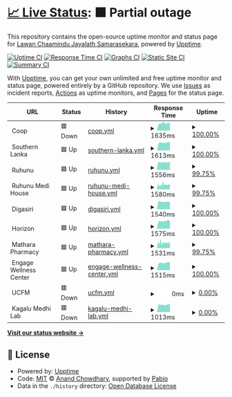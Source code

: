 # [📈 Live Status](https://DARKDRAGON-LK.github.io/ServerMonitor): <!--live status--> **🟧 Partial outage**

This repository contains the open-source uptime monitor and status page for [Lawan Chaamindu Jayalath Samarasekara](lawanchaamindu.live), powered by [Upptime](https://github.com/upptime/upptime).

[![Uptime CI](https://github.com/DARKDRAGON-LK/ServerMonitor/workflows/Uptime%20CI/badge.svg)](https://github.com/DARKDRAGON-LK/ServerMonitor/actions?query=workflow%3A%22Uptime+CI%22)
[![Response Time CI](https://github.com/DARKDRAGON-LK/ServerMonitor/workflows/Response%20Time%20CI/badge.svg)](https://github.com/DARKDRAGON-LK/ServerMonitor/actions?query=workflow%3A%22Response+Time+CI%22)
[![Graphs CI](https://github.com/DARKDRAGON-LK/ServerMonitor/workflows/Graphs%20CI/badge.svg)](https://github.com/DARKDRAGON-LK/ServerMonitor/actions?query=workflow%3A%22Graphs+CI%22)
[![Static Site CI](https://github.com/DARKDRAGON-LK/ServerMonitor/workflows/Static%20Site%20CI/badge.svg)](https://github.com/DARKDRAGON-LK/ServerMonitor/actions?query=workflow%3A%22Static+Site+CI%22)
[![Summary CI](https://github.com/DARKDRAGON-LK/ServerMonitor/workflows/Summary%20CI/badge.svg)](https://github.com/DARKDRAGON-LK/ServerMonitor/actions?query=workflow%3A%22Summary+CI%22)

With [Upptime](https://upptime.js.org), you can get your own unlimited and free uptime monitor and status page, powered entirely by a GitHub repository. We use [Issues](https://github.com/DARKDRAGON-LK/ServerMonitor/issues) as incident reports, [Actions](https://github.com/DARKDRAGON-LK/ServerMonitor/actions) as uptime monitors, and [Pages](https://DARKDRAGON-LK.github.io/ServerMonitor) for the status page.

<!--start: status pages-->
<!-- This summary is generated by Upptime (https://github.com/upptime/upptime) -->
<!-- Do not edit this manually, your changes will be overwritten -->
<!-- prettier-ignore -->
| URL | Status | History | Response Time | Uptime |
| --- | ------ | ------- | ------------- | ------ |
| <img alt="" src="https://icons.duckduckgo.com/ip3/null.ico" height="13"> Coop | 🟥 Down | [coop.yml](https://github.com/DARKDRAGON-LK/ServerMonitor/commits/HEAD/history/coop.yml) | <details><summary><img alt="Response time graph" src="./graphs/coop/response-time-week.png" height="20"> 1635ms</summary><br><a href="https://DARKDRAGON-LK.github.io/ServerMonitor/history/coop"><img alt="Response time 1484" src="https://img.shields.io/endpoint?url=https%3A%2F%2Fraw.githubusercontent.com%2FDARKDRAGON-LK%2FServerMonitor%2FHEAD%2Fapi%2Fcoop%2Fresponse-time.json"></a><br><a href="https://DARKDRAGON-LK.github.io/ServerMonitor/history/coop"><img alt="24-hour response time 1476" src="https://img.shields.io/endpoint?url=https%3A%2F%2Fraw.githubusercontent.com%2FDARKDRAGON-LK%2FServerMonitor%2FHEAD%2Fapi%2Fcoop%2Fresponse-time-day.json"></a><br><a href="https://DARKDRAGON-LK.github.io/ServerMonitor/history/coop"><img alt="7-day response time 1635" src="https://img.shields.io/endpoint?url=https%3A%2F%2Fraw.githubusercontent.com%2FDARKDRAGON-LK%2FServerMonitor%2FHEAD%2Fapi%2Fcoop%2Fresponse-time-week.json"></a><br><a href="https://DARKDRAGON-LK.github.io/ServerMonitor/history/coop"><img alt="30-day response time 1597" src="https://img.shields.io/endpoint?url=https%3A%2F%2Fraw.githubusercontent.com%2FDARKDRAGON-LK%2FServerMonitor%2FHEAD%2Fapi%2Fcoop%2Fresponse-time-month.json"></a><br><a href="https://DARKDRAGON-LK.github.io/ServerMonitor/history/coop"><img alt="1-year response time 1484" src="https://img.shields.io/endpoint?url=https%3A%2F%2Fraw.githubusercontent.com%2FDARKDRAGON-LK%2FServerMonitor%2FHEAD%2Fapi%2Fcoop%2Fresponse-time-year.json"></a></details> | <details><summary><a href="https://DARKDRAGON-LK.github.io/ServerMonitor/history/coop">100.00%</a></summary><a href="https://DARKDRAGON-LK.github.io/ServerMonitor/history/coop"><img alt="All-time uptime 99.84%" src="https://img.shields.io/endpoint?url=https%3A%2F%2Fraw.githubusercontent.com%2FDARKDRAGON-LK%2FServerMonitor%2FHEAD%2Fapi%2Fcoop%2Fuptime.json"></a><br><a href="https://DARKDRAGON-LK.github.io/ServerMonitor/history/coop"><img alt="24-hour uptime 99.97%" src="https://img.shields.io/endpoint?url=https%3A%2F%2Fraw.githubusercontent.com%2FDARKDRAGON-LK%2FServerMonitor%2FHEAD%2Fapi%2Fcoop%2Fuptime-day.json"></a><br><a href="https://DARKDRAGON-LK.github.io/ServerMonitor/history/coop"><img alt="7-day uptime 100.00%" src="https://img.shields.io/endpoint?url=https%3A%2F%2Fraw.githubusercontent.com%2FDARKDRAGON-LK%2FServerMonitor%2FHEAD%2Fapi%2Fcoop%2Fuptime-week.json"></a><br><a href="https://DARKDRAGON-LK.github.io/ServerMonitor/history/coop"><img alt="30-day uptime 99.70%" src="https://img.shields.io/endpoint?url=https%3A%2F%2Fraw.githubusercontent.com%2FDARKDRAGON-LK%2FServerMonitor%2FHEAD%2Fapi%2Fcoop%2Fuptime-month.json"></a><br><a href="https://DARKDRAGON-LK.github.io/ServerMonitor/history/coop"><img alt="1-year uptime 99.84%" src="https://img.shields.io/endpoint?url=https%3A%2F%2Fraw.githubusercontent.com%2FDARKDRAGON-LK%2FServerMonitor%2FHEAD%2Fapi%2Fcoop%2Fuptime-year.json"></a></details>
| <img alt="" src="https://icons.duckduckgo.com/ip3/null.ico" height="13"> Southern Lanka | 🟩 Up | [southern-lanka.yml](https://github.com/DARKDRAGON-LK/ServerMonitor/commits/HEAD/history/southern-lanka.yml) | <details><summary><img alt="Response time graph" src="./graphs/southern-lanka/response-time-week.png" height="20"> 1613ms</summary><br><a href="https://DARKDRAGON-LK.github.io/ServerMonitor/history/southern-lanka"><img alt="Response time 1534" src="https://img.shields.io/endpoint?url=https%3A%2F%2Fraw.githubusercontent.com%2FDARKDRAGON-LK%2FServerMonitor%2FHEAD%2Fapi%2Fsouthern-lanka%2Fresponse-time.json"></a><br><a href="https://DARKDRAGON-LK.github.io/ServerMonitor/history/southern-lanka"><img alt="24-hour response time 1683" src="https://img.shields.io/endpoint?url=https%3A%2F%2Fraw.githubusercontent.com%2FDARKDRAGON-LK%2FServerMonitor%2FHEAD%2Fapi%2Fsouthern-lanka%2Fresponse-time-day.json"></a><br><a href="https://DARKDRAGON-LK.github.io/ServerMonitor/history/southern-lanka"><img alt="7-day response time 1613" src="https://img.shields.io/endpoint?url=https%3A%2F%2Fraw.githubusercontent.com%2FDARKDRAGON-LK%2FServerMonitor%2FHEAD%2Fapi%2Fsouthern-lanka%2Fresponse-time-week.json"></a><br><a href="https://DARKDRAGON-LK.github.io/ServerMonitor/history/southern-lanka"><img alt="30-day response time 1556" src="https://img.shields.io/endpoint?url=https%3A%2F%2Fraw.githubusercontent.com%2FDARKDRAGON-LK%2FServerMonitor%2FHEAD%2Fapi%2Fsouthern-lanka%2Fresponse-time-month.json"></a><br><a href="https://DARKDRAGON-LK.github.io/ServerMonitor/history/southern-lanka"><img alt="1-year response time 1534" src="https://img.shields.io/endpoint?url=https%3A%2F%2Fraw.githubusercontent.com%2FDARKDRAGON-LK%2FServerMonitor%2FHEAD%2Fapi%2Fsouthern-lanka%2Fresponse-time-year.json"></a></details> | <details><summary><a href="https://DARKDRAGON-LK.github.io/ServerMonitor/history/southern-lanka">100.00%</a></summary><a href="https://DARKDRAGON-LK.github.io/ServerMonitor/history/southern-lanka"><img alt="All-time uptime 99.80%" src="https://img.shields.io/endpoint?url=https%3A%2F%2Fraw.githubusercontent.com%2FDARKDRAGON-LK%2FServerMonitor%2FHEAD%2Fapi%2Fsouthern-lanka%2Fuptime.json"></a><br><a href="https://DARKDRAGON-LK.github.io/ServerMonitor/history/southern-lanka"><img alt="24-hour uptime 100.00%" src="https://img.shields.io/endpoint?url=https%3A%2F%2Fraw.githubusercontent.com%2FDARKDRAGON-LK%2FServerMonitor%2FHEAD%2Fapi%2Fsouthern-lanka%2Fuptime-day.json"></a><br><a href="https://DARKDRAGON-LK.github.io/ServerMonitor/history/southern-lanka"><img alt="7-day uptime 100.00%" src="https://img.shields.io/endpoint?url=https%3A%2F%2Fraw.githubusercontent.com%2FDARKDRAGON-LK%2FServerMonitor%2FHEAD%2Fapi%2Fsouthern-lanka%2Fuptime-week.json"></a><br><a href="https://DARKDRAGON-LK.github.io/ServerMonitor/history/southern-lanka"><img alt="30-day uptime 99.87%" src="https://img.shields.io/endpoint?url=https%3A%2F%2Fraw.githubusercontent.com%2FDARKDRAGON-LK%2FServerMonitor%2FHEAD%2Fapi%2Fsouthern-lanka%2Fuptime-month.json"></a><br><a href="https://DARKDRAGON-LK.github.io/ServerMonitor/history/southern-lanka"><img alt="1-year uptime 99.80%" src="https://img.shields.io/endpoint?url=https%3A%2F%2Fraw.githubusercontent.com%2FDARKDRAGON-LK%2FServerMonitor%2FHEAD%2Fapi%2Fsouthern-lanka%2Fuptime-year.json"></a></details>
| <img alt="" src="https://icons.duckduckgo.com/ip3/null.ico" height="13"> Ruhunu | 🟩 Up | [ruhunu.yml](https://github.com/DARKDRAGON-LK/ServerMonitor/commits/HEAD/history/ruhunu.yml) | <details><summary><img alt="Response time graph" src="./graphs/ruhunu/response-time-week.png" height="20"> 1556ms</summary><br><a href="https://DARKDRAGON-LK.github.io/ServerMonitor/history/ruhunu"><img alt="Response time 1659" src="https://img.shields.io/endpoint?url=https%3A%2F%2Fraw.githubusercontent.com%2FDARKDRAGON-LK%2FServerMonitor%2FHEAD%2Fapi%2Fruhunu%2Fresponse-time.json"></a><br><a href="https://DARKDRAGON-LK.github.io/ServerMonitor/history/ruhunu"><img alt="24-hour response time 1604" src="https://img.shields.io/endpoint?url=https%3A%2F%2Fraw.githubusercontent.com%2FDARKDRAGON-LK%2FServerMonitor%2FHEAD%2Fapi%2Fruhunu%2Fresponse-time-day.json"></a><br><a href="https://DARKDRAGON-LK.github.io/ServerMonitor/history/ruhunu"><img alt="7-day response time 1556" src="https://img.shields.io/endpoint?url=https%3A%2F%2Fraw.githubusercontent.com%2FDARKDRAGON-LK%2FServerMonitor%2FHEAD%2Fapi%2Fruhunu%2Fresponse-time-week.json"></a><br><a href="https://DARKDRAGON-LK.github.io/ServerMonitor/history/ruhunu"><img alt="30-day response time 1702" src="https://img.shields.io/endpoint?url=https%3A%2F%2Fraw.githubusercontent.com%2FDARKDRAGON-LK%2FServerMonitor%2FHEAD%2Fapi%2Fruhunu%2Fresponse-time-month.json"></a><br><a href="https://DARKDRAGON-LK.github.io/ServerMonitor/history/ruhunu"><img alt="1-year response time 1659" src="https://img.shields.io/endpoint?url=https%3A%2F%2Fraw.githubusercontent.com%2FDARKDRAGON-LK%2FServerMonitor%2FHEAD%2Fapi%2Fruhunu%2Fresponse-time-year.json"></a></details> | <details><summary><a href="https://DARKDRAGON-LK.github.io/ServerMonitor/history/ruhunu">99.75%</a></summary><a href="https://DARKDRAGON-LK.github.io/ServerMonitor/history/ruhunu"><img alt="All-time uptime 99.88%" src="https://img.shields.io/endpoint?url=https%3A%2F%2Fraw.githubusercontent.com%2FDARKDRAGON-LK%2FServerMonitor%2FHEAD%2Fapi%2Fruhunu%2Fuptime.json"></a><br><a href="https://DARKDRAGON-LK.github.io/ServerMonitor/history/ruhunu"><img alt="24-hour uptime 100.00%" src="https://img.shields.io/endpoint?url=https%3A%2F%2Fraw.githubusercontent.com%2FDARKDRAGON-LK%2FServerMonitor%2FHEAD%2Fapi%2Fruhunu%2Fuptime-day.json"></a><br><a href="https://DARKDRAGON-LK.github.io/ServerMonitor/history/ruhunu"><img alt="7-day uptime 99.75%" src="https://img.shields.io/endpoint?url=https%3A%2F%2Fraw.githubusercontent.com%2FDARKDRAGON-LK%2FServerMonitor%2FHEAD%2Fapi%2Fruhunu%2Fuptime-week.json"></a><br><a href="https://DARKDRAGON-LK.github.io/ServerMonitor/history/ruhunu"><img alt="30-day uptime 99.79%" src="https://img.shields.io/endpoint?url=https%3A%2F%2Fraw.githubusercontent.com%2FDARKDRAGON-LK%2FServerMonitor%2FHEAD%2Fapi%2Fruhunu%2Fuptime-month.json"></a><br><a href="https://DARKDRAGON-LK.github.io/ServerMonitor/history/ruhunu"><img alt="1-year uptime 99.88%" src="https://img.shields.io/endpoint?url=https%3A%2F%2Fraw.githubusercontent.com%2FDARKDRAGON-LK%2FServerMonitor%2FHEAD%2Fapi%2Fruhunu%2Fuptime-year.json"></a></details>
| <img alt="" src="https://icons.duckduckgo.com/ip3/null.ico" height="13"> Ruhunu Medi House | 🟩 Up | [ruhunu-medi-house.yml](https://github.com/DARKDRAGON-LK/ServerMonitor/commits/HEAD/history/ruhunu-medi-house.yml) | <details><summary><img alt="Response time graph" src="./graphs/ruhunu-medi-house/response-time-week.png" height="20"> 1580ms</summary><br><a href="https://DARKDRAGON-LK.github.io/ServerMonitor/history/ruhunu-medi-house"><img alt="Response time 1546" src="https://img.shields.io/endpoint?url=https%3A%2F%2Fraw.githubusercontent.com%2FDARKDRAGON-LK%2FServerMonitor%2FHEAD%2Fapi%2Fruhunu-medi-house%2Fresponse-time.json"></a><br><a href="https://DARKDRAGON-LK.github.io/ServerMonitor/history/ruhunu-medi-house"><img alt="24-hour response time 1647" src="https://img.shields.io/endpoint?url=https%3A%2F%2Fraw.githubusercontent.com%2FDARKDRAGON-LK%2FServerMonitor%2FHEAD%2Fapi%2Fruhunu-medi-house%2Fresponse-time-day.json"></a><br><a href="https://DARKDRAGON-LK.github.io/ServerMonitor/history/ruhunu-medi-house"><img alt="7-day response time 1580" src="https://img.shields.io/endpoint?url=https%3A%2F%2Fraw.githubusercontent.com%2FDARKDRAGON-LK%2FServerMonitor%2FHEAD%2Fapi%2Fruhunu-medi-house%2Fresponse-time-week.json"></a><br><a href="https://DARKDRAGON-LK.github.io/ServerMonitor/history/ruhunu-medi-house"><img alt="30-day response time 1629" src="https://img.shields.io/endpoint?url=https%3A%2F%2Fraw.githubusercontent.com%2FDARKDRAGON-LK%2FServerMonitor%2FHEAD%2Fapi%2Fruhunu-medi-house%2Fresponse-time-month.json"></a><br><a href="https://DARKDRAGON-LK.github.io/ServerMonitor/history/ruhunu-medi-house"><img alt="1-year response time 1546" src="https://img.shields.io/endpoint?url=https%3A%2F%2Fraw.githubusercontent.com%2FDARKDRAGON-LK%2FServerMonitor%2FHEAD%2Fapi%2Fruhunu-medi-house%2Fresponse-time-year.json"></a></details> | <details><summary><a href="https://DARKDRAGON-LK.github.io/ServerMonitor/history/ruhunu-medi-house">99.75%</a></summary><a href="https://DARKDRAGON-LK.github.io/ServerMonitor/history/ruhunu-medi-house"><img alt="All-time uptime 99.90%" src="https://img.shields.io/endpoint?url=https%3A%2F%2Fraw.githubusercontent.com%2FDARKDRAGON-LK%2FServerMonitor%2FHEAD%2Fapi%2Fruhunu-medi-house%2Fuptime.json"></a><br><a href="https://DARKDRAGON-LK.github.io/ServerMonitor/history/ruhunu-medi-house"><img alt="24-hour uptime 100.00%" src="https://img.shields.io/endpoint?url=https%3A%2F%2Fraw.githubusercontent.com%2FDARKDRAGON-LK%2FServerMonitor%2FHEAD%2Fapi%2Fruhunu-medi-house%2Fuptime-day.json"></a><br><a href="https://DARKDRAGON-LK.github.io/ServerMonitor/history/ruhunu-medi-house"><img alt="7-day uptime 99.75%" src="https://img.shields.io/endpoint?url=https%3A%2F%2Fraw.githubusercontent.com%2FDARKDRAGON-LK%2FServerMonitor%2FHEAD%2Fapi%2Fruhunu-medi-house%2Fuptime-week.json"></a><br><a href="https://DARKDRAGON-LK.github.io/ServerMonitor/history/ruhunu-medi-house"><img alt="30-day uptime 99.85%" src="https://img.shields.io/endpoint?url=https%3A%2F%2Fraw.githubusercontent.com%2FDARKDRAGON-LK%2FServerMonitor%2FHEAD%2Fapi%2Fruhunu-medi-house%2Fuptime-month.json"></a><br><a href="https://DARKDRAGON-LK.github.io/ServerMonitor/history/ruhunu-medi-house"><img alt="1-year uptime 99.90%" src="https://img.shields.io/endpoint?url=https%3A%2F%2Fraw.githubusercontent.com%2FDARKDRAGON-LK%2FServerMonitor%2FHEAD%2Fapi%2Fruhunu-medi-house%2Fuptime-year.json"></a></details>
| <img alt="" src="https://icons.duckduckgo.com/ip3/null.ico" height="13"> Digasiri | 🟩 Up | [digasiri.yml](https://github.com/DARKDRAGON-LK/ServerMonitor/commits/HEAD/history/digasiri.yml) | <details><summary><img alt="Response time graph" src="./graphs/digasiri/response-time-week.png" height="20"> 1540ms</summary><br><a href="https://DARKDRAGON-LK.github.io/ServerMonitor/history/digasiri"><img alt="Response time 1535" src="https://img.shields.io/endpoint?url=https%3A%2F%2Fraw.githubusercontent.com%2FDARKDRAGON-LK%2FServerMonitor%2FHEAD%2Fapi%2Fdigasiri%2Fresponse-time.json"></a><br><a href="https://DARKDRAGON-LK.github.io/ServerMonitor/history/digasiri"><img alt="24-hour response time 1482" src="https://img.shields.io/endpoint?url=https%3A%2F%2Fraw.githubusercontent.com%2FDARKDRAGON-LK%2FServerMonitor%2FHEAD%2Fapi%2Fdigasiri%2Fresponse-time-day.json"></a><br><a href="https://DARKDRAGON-LK.github.io/ServerMonitor/history/digasiri"><img alt="7-day response time 1540" src="https://img.shields.io/endpoint?url=https%3A%2F%2Fraw.githubusercontent.com%2FDARKDRAGON-LK%2FServerMonitor%2FHEAD%2Fapi%2Fdigasiri%2Fresponse-time-week.json"></a><br><a href="https://DARKDRAGON-LK.github.io/ServerMonitor/history/digasiri"><img alt="30-day response time 1631" src="https://img.shields.io/endpoint?url=https%3A%2F%2Fraw.githubusercontent.com%2FDARKDRAGON-LK%2FServerMonitor%2FHEAD%2Fapi%2Fdigasiri%2Fresponse-time-month.json"></a><br><a href="https://DARKDRAGON-LK.github.io/ServerMonitor/history/digasiri"><img alt="1-year response time 1535" src="https://img.shields.io/endpoint?url=https%3A%2F%2Fraw.githubusercontent.com%2FDARKDRAGON-LK%2FServerMonitor%2FHEAD%2Fapi%2Fdigasiri%2Fresponse-time-year.json"></a></details> | <details><summary><a href="https://DARKDRAGON-LK.github.io/ServerMonitor/history/digasiri">100.00%</a></summary><a href="https://DARKDRAGON-LK.github.io/ServerMonitor/history/digasiri"><img alt="All-time uptime 99.84%" src="https://img.shields.io/endpoint?url=https%3A%2F%2Fraw.githubusercontent.com%2FDARKDRAGON-LK%2FServerMonitor%2FHEAD%2Fapi%2Fdigasiri%2Fuptime.json"></a><br><a href="https://DARKDRAGON-LK.github.io/ServerMonitor/history/digasiri"><img alt="24-hour uptime 100.00%" src="https://img.shields.io/endpoint?url=https%3A%2F%2Fraw.githubusercontent.com%2FDARKDRAGON-LK%2FServerMonitor%2FHEAD%2Fapi%2Fdigasiri%2Fuptime-day.json"></a><br><a href="https://DARKDRAGON-LK.github.io/ServerMonitor/history/digasiri"><img alt="7-day uptime 100.00%" src="https://img.shields.io/endpoint?url=https%3A%2F%2Fraw.githubusercontent.com%2FDARKDRAGON-LK%2FServerMonitor%2FHEAD%2Fapi%2Fdigasiri%2Fuptime-week.json"></a><br><a href="https://DARKDRAGON-LK.github.io/ServerMonitor/history/digasiri"><img alt="30-day uptime 99.86%" src="https://img.shields.io/endpoint?url=https%3A%2F%2Fraw.githubusercontent.com%2FDARKDRAGON-LK%2FServerMonitor%2FHEAD%2Fapi%2Fdigasiri%2Fuptime-month.json"></a><br><a href="https://DARKDRAGON-LK.github.io/ServerMonitor/history/digasiri"><img alt="1-year uptime 99.84%" src="https://img.shields.io/endpoint?url=https%3A%2F%2Fraw.githubusercontent.com%2FDARKDRAGON-LK%2FServerMonitor%2FHEAD%2Fapi%2Fdigasiri%2Fuptime-year.json"></a></details>
| <img alt="" src="https://icons.duckduckgo.com/ip3/null.ico" height="13"> Horizon | 🟩 Up | [horizon.yml](https://github.com/DARKDRAGON-LK/ServerMonitor/commits/HEAD/history/horizon.yml) | <details><summary><img alt="Response time graph" src="./graphs/horizon/response-time-week.png" height="20"> 1575ms</summary><br><a href="https://DARKDRAGON-LK.github.io/ServerMonitor/history/horizon"><img alt="Response time 1489" src="https://img.shields.io/endpoint?url=https%3A%2F%2Fraw.githubusercontent.com%2FDARKDRAGON-LK%2FServerMonitor%2FHEAD%2Fapi%2Fhorizon%2Fresponse-time.json"></a><br><a href="https://DARKDRAGON-LK.github.io/ServerMonitor/history/horizon"><img alt="24-hour response time 1585" src="https://img.shields.io/endpoint?url=https%3A%2F%2Fraw.githubusercontent.com%2FDARKDRAGON-LK%2FServerMonitor%2FHEAD%2Fapi%2Fhorizon%2Fresponse-time-day.json"></a><br><a href="https://DARKDRAGON-LK.github.io/ServerMonitor/history/horizon"><img alt="7-day response time 1575" src="https://img.shields.io/endpoint?url=https%3A%2F%2Fraw.githubusercontent.com%2FDARKDRAGON-LK%2FServerMonitor%2FHEAD%2Fapi%2Fhorizon%2Fresponse-time-week.json"></a><br><a href="https://DARKDRAGON-LK.github.io/ServerMonitor/history/horizon"><img alt="30-day response time 1704" src="https://img.shields.io/endpoint?url=https%3A%2F%2Fraw.githubusercontent.com%2FDARKDRAGON-LK%2FServerMonitor%2FHEAD%2Fapi%2Fhorizon%2Fresponse-time-month.json"></a><br><a href="https://DARKDRAGON-LK.github.io/ServerMonitor/history/horizon"><img alt="1-year response time 1489" src="https://img.shields.io/endpoint?url=https%3A%2F%2Fraw.githubusercontent.com%2FDARKDRAGON-LK%2FServerMonitor%2FHEAD%2Fapi%2Fhorizon%2Fresponse-time-year.json"></a></details> | <details><summary><a href="https://DARKDRAGON-LK.github.io/ServerMonitor/history/horizon">100.00%</a></summary><a href="https://DARKDRAGON-LK.github.io/ServerMonitor/history/horizon"><img alt="All-time uptime 99.84%" src="https://img.shields.io/endpoint?url=https%3A%2F%2Fraw.githubusercontent.com%2FDARKDRAGON-LK%2FServerMonitor%2FHEAD%2Fapi%2Fhorizon%2Fuptime.json"></a><br><a href="https://DARKDRAGON-LK.github.io/ServerMonitor/history/horizon"><img alt="24-hour uptime 100.00%" src="https://img.shields.io/endpoint?url=https%3A%2F%2Fraw.githubusercontent.com%2FDARKDRAGON-LK%2FServerMonitor%2FHEAD%2Fapi%2Fhorizon%2Fuptime-day.json"></a><br><a href="https://DARKDRAGON-LK.github.io/ServerMonitor/history/horizon"><img alt="7-day uptime 100.00%" src="https://img.shields.io/endpoint?url=https%3A%2F%2Fraw.githubusercontent.com%2FDARKDRAGON-LK%2FServerMonitor%2FHEAD%2Fapi%2Fhorizon%2Fuptime-week.json"></a><br><a href="https://DARKDRAGON-LK.github.io/ServerMonitor/history/horizon"><img alt="30-day uptime 99.86%" src="https://img.shields.io/endpoint?url=https%3A%2F%2Fraw.githubusercontent.com%2FDARKDRAGON-LK%2FServerMonitor%2FHEAD%2Fapi%2Fhorizon%2Fuptime-month.json"></a><br><a href="https://DARKDRAGON-LK.github.io/ServerMonitor/history/horizon"><img alt="1-year uptime 99.84%" src="https://img.shields.io/endpoint?url=https%3A%2F%2Fraw.githubusercontent.com%2FDARKDRAGON-LK%2FServerMonitor%2FHEAD%2Fapi%2Fhorizon%2Fuptime-year.json"></a></details>
| <img alt="" src="https://icons.duckduckgo.com/ip3/null.ico" height="13"> Mathara Pharmacy | 🟩 Up | [mathara-pharmacy.yml](https://github.com/DARKDRAGON-LK/ServerMonitor/commits/HEAD/history/mathara-pharmacy.yml) | <details><summary><img alt="Response time graph" src="./graphs/mathara-pharmacy/response-time-week.png" height="20"> 1531ms</summary><br><a href="https://DARKDRAGON-LK.github.io/ServerMonitor/history/mathara-pharmacy"><img alt="Response time 1531" src="https://img.shields.io/endpoint?url=https%3A%2F%2Fraw.githubusercontent.com%2FDARKDRAGON-LK%2FServerMonitor%2FHEAD%2Fapi%2Fmathara-pharmacy%2Fresponse-time.json"></a><br><a href="https://DARKDRAGON-LK.github.io/ServerMonitor/history/mathara-pharmacy"><img alt="24-hour response time 1519" src="https://img.shields.io/endpoint?url=https%3A%2F%2Fraw.githubusercontent.com%2FDARKDRAGON-LK%2FServerMonitor%2FHEAD%2Fapi%2Fmathara-pharmacy%2Fresponse-time-day.json"></a><br><a href="https://DARKDRAGON-LK.github.io/ServerMonitor/history/mathara-pharmacy"><img alt="7-day response time 1531" src="https://img.shields.io/endpoint?url=https%3A%2F%2Fraw.githubusercontent.com%2FDARKDRAGON-LK%2FServerMonitor%2FHEAD%2Fapi%2Fmathara-pharmacy%2Fresponse-time-week.json"></a><br><a href="https://DARKDRAGON-LK.github.io/ServerMonitor/history/mathara-pharmacy"><img alt="30-day response time 1604" src="https://img.shields.io/endpoint?url=https%3A%2F%2Fraw.githubusercontent.com%2FDARKDRAGON-LK%2FServerMonitor%2FHEAD%2Fapi%2Fmathara-pharmacy%2Fresponse-time-month.json"></a><br><a href="https://DARKDRAGON-LK.github.io/ServerMonitor/history/mathara-pharmacy"><img alt="1-year response time 1531" src="https://img.shields.io/endpoint?url=https%3A%2F%2Fraw.githubusercontent.com%2FDARKDRAGON-LK%2FServerMonitor%2FHEAD%2Fapi%2Fmathara-pharmacy%2Fresponse-time-year.json"></a></details> | <details><summary><a href="https://DARKDRAGON-LK.github.io/ServerMonitor/history/mathara-pharmacy">99.75%</a></summary><a href="https://DARKDRAGON-LK.github.io/ServerMonitor/history/mathara-pharmacy"><img alt="All-time uptime 99.89%" src="https://img.shields.io/endpoint?url=https%3A%2F%2Fraw.githubusercontent.com%2FDARKDRAGON-LK%2FServerMonitor%2FHEAD%2Fapi%2Fmathara-pharmacy%2Fuptime.json"></a><br><a href="https://DARKDRAGON-LK.github.io/ServerMonitor/history/mathara-pharmacy"><img alt="24-hour uptime 100.00%" src="https://img.shields.io/endpoint?url=https%3A%2F%2Fraw.githubusercontent.com%2FDARKDRAGON-LK%2FServerMonitor%2FHEAD%2Fapi%2Fmathara-pharmacy%2Fuptime-day.json"></a><br><a href="https://DARKDRAGON-LK.github.io/ServerMonitor/history/mathara-pharmacy"><img alt="7-day uptime 99.75%" src="https://img.shields.io/endpoint?url=https%3A%2F%2Fraw.githubusercontent.com%2FDARKDRAGON-LK%2FServerMonitor%2FHEAD%2Fapi%2Fmathara-pharmacy%2Fuptime-week.json"></a><br><a href="https://DARKDRAGON-LK.github.io/ServerMonitor/history/mathara-pharmacy"><img alt="30-day uptime 99.85%" src="https://img.shields.io/endpoint?url=https%3A%2F%2Fraw.githubusercontent.com%2FDARKDRAGON-LK%2FServerMonitor%2FHEAD%2Fapi%2Fmathara-pharmacy%2Fuptime-month.json"></a><br><a href="https://DARKDRAGON-LK.github.io/ServerMonitor/history/mathara-pharmacy"><img alt="1-year uptime 99.89%" src="https://img.shields.io/endpoint?url=https%3A%2F%2Fraw.githubusercontent.com%2FDARKDRAGON-LK%2FServerMonitor%2FHEAD%2Fapi%2Fmathara-pharmacy%2Fuptime-year.json"></a></details>
| <img alt="" src="https://icons.duckduckgo.com/ip3/null.ico" height="13"> Engage Wellness Center | 🟩 Up | [engage-wellness-center.yml](https://github.com/DARKDRAGON-LK/ServerMonitor/commits/HEAD/history/engage-wellness-center.yml) | <details><summary><img alt="Response time graph" src="./graphs/engage-wellness-center/response-time-week.png" height="20"> 1515ms</summary><br><a href="https://DARKDRAGON-LK.github.io/ServerMonitor/history/engage-wellness-center"><img alt="Response time 1430" src="https://img.shields.io/endpoint?url=https%3A%2F%2Fraw.githubusercontent.com%2FDARKDRAGON-LK%2FServerMonitor%2FHEAD%2Fapi%2Fengage-wellness-center%2Fresponse-time.json"></a><br><a href="https://DARKDRAGON-LK.github.io/ServerMonitor/history/engage-wellness-center"><img alt="24-hour response time 1554" src="https://img.shields.io/endpoint?url=https%3A%2F%2Fraw.githubusercontent.com%2FDARKDRAGON-LK%2FServerMonitor%2FHEAD%2Fapi%2Fengage-wellness-center%2Fresponse-time-day.json"></a><br><a href="https://DARKDRAGON-LK.github.io/ServerMonitor/history/engage-wellness-center"><img alt="7-day response time 1515" src="https://img.shields.io/endpoint?url=https%3A%2F%2Fraw.githubusercontent.com%2FDARKDRAGON-LK%2FServerMonitor%2FHEAD%2Fapi%2Fengage-wellness-center%2Fresponse-time-week.json"></a><br><a href="https://DARKDRAGON-LK.github.io/ServerMonitor/history/engage-wellness-center"><img alt="30-day response time 1539" src="https://img.shields.io/endpoint?url=https%3A%2F%2Fraw.githubusercontent.com%2FDARKDRAGON-LK%2FServerMonitor%2FHEAD%2Fapi%2Fengage-wellness-center%2Fresponse-time-month.json"></a><br><a href="https://DARKDRAGON-LK.github.io/ServerMonitor/history/engage-wellness-center"><img alt="1-year response time 1430" src="https://img.shields.io/endpoint?url=https%3A%2F%2Fraw.githubusercontent.com%2FDARKDRAGON-LK%2FServerMonitor%2FHEAD%2Fapi%2Fengage-wellness-center%2Fresponse-time-year.json"></a></details> | <details><summary><a href="https://DARKDRAGON-LK.github.io/ServerMonitor/history/engage-wellness-center">100.00%</a></summary><a href="https://DARKDRAGON-LK.github.io/ServerMonitor/history/engage-wellness-center"><img alt="All-time uptime 99.99%" src="https://img.shields.io/endpoint?url=https%3A%2F%2Fraw.githubusercontent.com%2FDARKDRAGON-LK%2FServerMonitor%2FHEAD%2Fapi%2Fengage-wellness-center%2Fuptime.json"></a><br><a href="https://DARKDRAGON-LK.github.io/ServerMonitor/history/engage-wellness-center"><img alt="24-hour uptime 100.00%" src="https://img.shields.io/endpoint?url=https%3A%2F%2Fraw.githubusercontent.com%2FDARKDRAGON-LK%2FServerMonitor%2FHEAD%2Fapi%2Fengage-wellness-center%2Fuptime-day.json"></a><br><a href="https://DARKDRAGON-LK.github.io/ServerMonitor/history/engage-wellness-center"><img alt="7-day uptime 100.00%" src="https://img.shields.io/endpoint?url=https%3A%2F%2Fraw.githubusercontent.com%2FDARKDRAGON-LK%2FServerMonitor%2FHEAD%2Fapi%2Fengage-wellness-center%2Fuptime-week.json"></a><br><a href="https://DARKDRAGON-LK.github.io/ServerMonitor/history/engage-wellness-center"><img alt="30-day uptime 100.00%" src="https://img.shields.io/endpoint?url=https%3A%2F%2Fraw.githubusercontent.com%2FDARKDRAGON-LK%2FServerMonitor%2FHEAD%2Fapi%2Fengage-wellness-center%2Fuptime-month.json"></a><br><a href="https://DARKDRAGON-LK.github.io/ServerMonitor/history/engage-wellness-center"><img alt="1-year uptime 99.99%" src="https://img.shields.io/endpoint?url=https%3A%2F%2Fraw.githubusercontent.com%2FDARKDRAGON-LK%2FServerMonitor%2FHEAD%2Fapi%2Fengage-wellness-center%2Fuptime-year.json"></a></details>
| <img alt="" src="https://icons.duckduckgo.com/ip3/null.ico" height="13"> UCFM | 🟥 Down | [ucfm.yml](https://github.com/DARKDRAGON-LK/ServerMonitor/commits/HEAD/history/ucfm.yml) | <details><summary><img alt="Response time graph" src="./graphs/ucfm/response-time-week.png" height="20"> 0ms</summary><br><a href="https://DARKDRAGON-LK.github.io/ServerMonitor/history/ucfm"><img alt="Response time 1183" src="https://img.shields.io/endpoint?url=https%3A%2F%2Fraw.githubusercontent.com%2FDARKDRAGON-LK%2FServerMonitor%2FHEAD%2Fapi%2Fucfm%2Fresponse-time.json"></a><br><a href="https://DARKDRAGON-LK.github.io/ServerMonitor/history/ucfm"><img alt="24-hour response time 0" src="https://img.shields.io/endpoint?url=https%3A%2F%2Fraw.githubusercontent.com%2FDARKDRAGON-LK%2FServerMonitor%2FHEAD%2Fapi%2Fucfm%2Fresponse-time-day.json"></a><br><a href="https://DARKDRAGON-LK.github.io/ServerMonitor/history/ucfm"><img alt="7-day response time 0" src="https://img.shields.io/endpoint?url=https%3A%2F%2Fraw.githubusercontent.com%2FDARKDRAGON-LK%2FServerMonitor%2FHEAD%2Fapi%2Fucfm%2Fresponse-time-week.json"></a><br><a href="https://DARKDRAGON-LK.github.io/ServerMonitor/history/ucfm"><img alt="30-day response time 1108" src="https://img.shields.io/endpoint?url=https%3A%2F%2Fraw.githubusercontent.com%2FDARKDRAGON-LK%2FServerMonitor%2FHEAD%2Fapi%2Fucfm%2Fresponse-time-month.json"></a><br><a href="https://DARKDRAGON-LK.github.io/ServerMonitor/history/ucfm"><img alt="1-year response time 1183" src="https://img.shields.io/endpoint?url=https%3A%2F%2Fraw.githubusercontent.com%2FDARKDRAGON-LK%2FServerMonitor%2FHEAD%2Fapi%2Fucfm%2Fresponse-time-year.json"></a></details> | <details><summary><a href="https://DARKDRAGON-LK.github.io/ServerMonitor/history/ucfm">0.00%</a></summary><a href="https://DARKDRAGON-LK.github.io/ServerMonitor/history/ucfm"><img alt="All-time uptime 3.04%" src="https://img.shields.io/endpoint?url=https%3A%2F%2Fraw.githubusercontent.com%2FDARKDRAGON-LK%2FServerMonitor%2FHEAD%2Fapi%2Fucfm%2Fuptime.json"></a><br><a href="https://DARKDRAGON-LK.github.io/ServerMonitor/history/ucfm"><img alt="24-hour uptime 0.00%" src="https://img.shields.io/endpoint?url=https%3A%2F%2Fraw.githubusercontent.com%2FDARKDRAGON-LK%2FServerMonitor%2FHEAD%2Fapi%2Fucfm%2Fuptime-day.json"></a><br><a href="https://DARKDRAGON-LK.github.io/ServerMonitor/history/ucfm"><img alt="7-day uptime 0.00%" src="https://img.shields.io/endpoint?url=https%3A%2F%2Fraw.githubusercontent.com%2FDARKDRAGON-LK%2FServerMonitor%2FHEAD%2Fapi%2Fucfm%2Fuptime-week.json"></a><br><a href="https://DARKDRAGON-LK.github.io/ServerMonitor/history/ucfm"><img alt="30-day uptime 0.00%" src="https://img.shields.io/endpoint?url=https%3A%2F%2Fraw.githubusercontent.com%2FDARKDRAGON-LK%2FServerMonitor%2FHEAD%2Fapi%2Fucfm%2Fuptime-month.json"></a><br><a href="https://DARKDRAGON-LK.github.io/ServerMonitor/history/ucfm"><img alt="1-year uptime 3.04%" src="https://img.shields.io/endpoint?url=https%3A%2F%2Fraw.githubusercontent.com%2FDARKDRAGON-LK%2FServerMonitor%2FHEAD%2Fapi%2Fucfm%2Fuptime-year.json"></a></details>
| <img alt="" src="https://icons.duckduckgo.com/ip3/null.ico" height="13"> Kagalu Medhi Lab | 🟥 Down | [kagalu-medhi-lab.yml](https://github.com/DARKDRAGON-LK/ServerMonitor/commits/HEAD/history/kagalu-medhi-lab.yml) | <details><summary><img alt="Response time graph" src="./graphs/kagalu-medhi-lab/response-time-week.png" height="20"> 1013ms</summary><br><a href="https://DARKDRAGON-LK.github.io/ServerMonitor/history/kagalu-medhi-lab"><img alt="Response time 1246" src="https://img.shields.io/endpoint?url=https%3A%2F%2Fraw.githubusercontent.com%2FDARKDRAGON-LK%2FServerMonitor%2FHEAD%2Fapi%2Fkagalu-medhi-lab%2Fresponse-time.json"></a><br><a href="https://DARKDRAGON-LK.github.io/ServerMonitor/history/kagalu-medhi-lab"><img alt="24-hour response time 1037" src="https://img.shields.io/endpoint?url=https%3A%2F%2Fraw.githubusercontent.com%2FDARKDRAGON-LK%2FServerMonitor%2FHEAD%2Fapi%2Fkagalu-medhi-lab%2Fresponse-time-day.json"></a><br><a href="https://DARKDRAGON-LK.github.io/ServerMonitor/history/kagalu-medhi-lab"><img alt="7-day response time 1013" src="https://img.shields.io/endpoint?url=https%3A%2F%2Fraw.githubusercontent.com%2FDARKDRAGON-LK%2FServerMonitor%2FHEAD%2Fapi%2Fkagalu-medhi-lab%2Fresponse-time-week.json"></a><br><a href="https://DARKDRAGON-LK.github.io/ServerMonitor/history/kagalu-medhi-lab"><img alt="30-day response time 1032" src="https://img.shields.io/endpoint?url=https%3A%2F%2Fraw.githubusercontent.com%2FDARKDRAGON-LK%2FServerMonitor%2FHEAD%2Fapi%2Fkagalu-medhi-lab%2Fresponse-time-month.json"></a><br><a href="https://DARKDRAGON-LK.github.io/ServerMonitor/history/kagalu-medhi-lab"><img alt="1-year response time 1246" src="https://img.shields.io/endpoint?url=https%3A%2F%2Fraw.githubusercontent.com%2FDARKDRAGON-LK%2FServerMonitor%2FHEAD%2Fapi%2Fkagalu-medhi-lab%2Fresponse-time-year.json"></a></details> | <details><summary><a href="https://DARKDRAGON-LK.github.io/ServerMonitor/history/kagalu-medhi-lab">0.00%</a></summary><a href="https://DARKDRAGON-LK.github.io/ServerMonitor/history/kagalu-medhi-lab"><img alt="All-time uptime 47.78%" src="https://img.shields.io/endpoint?url=https%3A%2F%2Fraw.githubusercontent.com%2FDARKDRAGON-LK%2FServerMonitor%2FHEAD%2Fapi%2Fkagalu-medhi-lab%2Fuptime.json"></a><br><a href="https://DARKDRAGON-LK.github.io/ServerMonitor/history/kagalu-medhi-lab"><img alt="24-hour uptime 0.00%" src="https://img.shields.io/endpoint?url=https%3A%2F%2Fraw.githubusercontent.com%2FDARKDRAGON-LK%2FServerMonitor%2FHEAD%2Fapi%2Fkagalu-medhi-lab%2Fuptime-day.json"></a><br><a href="https://DARKDRAGON-LK.github.io/ServerMonitor/history/kagalu-medhi-lab"><img alt="7-day uptime 0.00%" src="https://img.shields.io/endpoint?url=https%3A%2F%2Fraw.githubusercontent.com%2FDARKDRAGON-LK%2FServerMonitor%2FHEAD%2Fapi%2Fkagalu-medhi-lab%2Fuptime-week.json"></a><br><a href="https://DARKDRAGON-LK.github.io/ServerMonitor/history/kagalu-medhi-lab"><img alt="30-day uptime 0.00%" src="https://img.shields.io/endpoint?url=https%3A%2F%2Fraw.githubusercontent.com%2FDARKDRAGON-LK%2FServerMonitor%2FHEAD%2Fapi%2Fkagalu-medhi-lab%2Fuptime-month.json"></a><br><a href="https://DARKDRAGON-LK.github.io/ServerMonitor/history/kagalu-medhi-lab"><img alt="1-year uptime 47.78%" src="https://img.shields.io/endpoint?url=https%3A%2F%2Fraw.githubusercontent.com%2FDARKDRAGON-LK%2FServerMonitor%2FHEAD%2Fapi%2Fkagalu-medhi-lab%2Fuptime-year.json"></a></details>

<!--end: status pages-->

[**Visit our status website →**](https://DARKDRAGON-LK.github.io/ServerMonitor)

## 📄 License

- Powered by: [Upptime](https://github.com/upptime/upptime)
- Code: [MIT](./LICENSE) © [Anand Chowdhary](https://anandchowdhary.com), supported by [Pabio](https://pabio.com)
- Data in the `./history` directory: [Open Database License](https://opendatacommons.org/licenses/odbl/1-0/)
